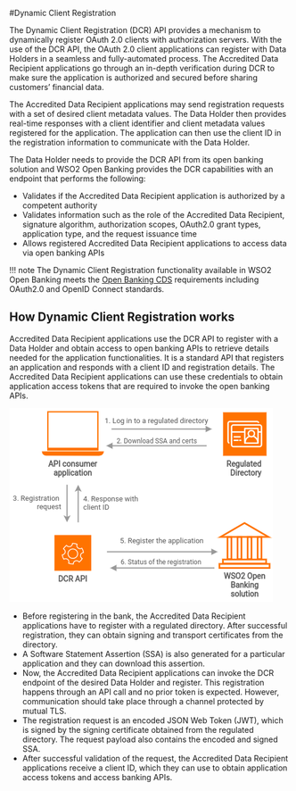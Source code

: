 #Dynamic Client Registration 

The Dynamic Client Registration (DCR) API provides a mechanism to dynamically register OAuth 2.0 clients with 
authorization servers. With the use of the DCR API, the OAuth 2.0 client applications can register with Data Holders in a 
seamless and fully-automated process. The Accredited Data Recipient applications go through an in-depth verification during DCR to 
make sure the application is authorized and secured before sharing customers’ financial data.

The Accredited Data Recipient applications may send registration requests with a set of desired client metadata values. The Data Holder 
then provides real-time responses with a client identifier and client metadata values registered for the 
application. The application can then use the client ID in the registration information to communicate with the Data Holder. 

The Data Holder needs to provide the DCR API from its open banking solution and WSO2  Open Banking provides the 
DCR capabilities with an endpoint that performs the following:
 - Validates if the Accredited Data Recipient application is authorized by a competent authority
 - Validates information such as the role of the Accredited Data Recipient, signature algorithm, authorization scopes, 
 OAuth2.0 grant types, application type, and the request issuance time
 - Allows registered Accredited Data Recipient applications to access data via open banking APIs

!!! note 
    The Dynamic Client Registration functionality available in WSO2 Open Banking meets the 
    [Open Banking CDS](https://consumerdatastandardsaustralia.github.io/standards/#authorisation-scopes) requirements 
    including OAuth2.0 and OpenID Connect standards.

## How Dynamic Client Registration works

Accredited Data Recipient applications use the DCR API to register with a Data Holder and obtain access to open banking APIs to retrieve 
details needed for the application functionalities. It is a standard API that registers an application and responds 
with a client ID and registration details. The Accredited Data Recipient applications can use these credentials to obtain 
application access tokens that are required to invoke the open banking APIs. 

![dynamic client registration](../assets/img/learn/dcr/dcr-flow.png)

   - Before registering in the bank, the Accredited Data Recipient applications have to register with a regulated directory. 
     After successful registration, they can obtain signing and transport certificates from the directory.
   - A Software Statement Assertion (SSA) is also generated for a particular application and they can download this assertion.
   - Now, the Accredited Data Recipient applications can invoke the DCR endpoint of the desired Data Holder and register. This registration happens 
     through an API call and no prior token is expected. However, communication should take place through a channel protected by mutual TLS.
   - The registration request is an encoded JSON Web Token (JWT), which is signed by the signing certificate obtained 
     from the regulated directory. The request payload also contains the encoded and signed SSA.
   - After successful validation of the request, the Accredited Data Recipient applications receive a client ID, which 
     they can use to obtain application access tokens and access banking APIs. 
